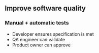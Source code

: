 <h2>Improve software quality</h2>
          <h3>Manual + automatic tests</h3>
          <ul>
<li>Developer ensures specification is met</li>
            <li>QA engineer can validate</li>
            <li>Product owner can approve</li>
          </ul>